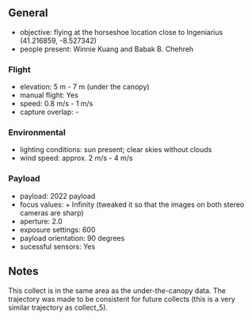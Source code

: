## General
* objective: flying at the horseshoe location close to Ingeniarius (41.216859, -8.527342)
* people present: Winnie Kuang and Babak B. Chehreh

### Flight 
* elevation: 5 m - 7 m (under the canopy)
* manual flight: Yes
* speed: 0.8 m/s - 1 m/s
* capture overlap: -

### Environmental 
* lighting conditions: sun present; clear skies without clouds
* wind speed: approx. 2 m/s - 4 m/s

### Payload 
* payload: 2022 payload
* focus values: + Infinity (tweaked it so that the images on both stereo cameras are sharp)
* aperture: 2.0
* exposure settings: 600
* payload orientation: 90 degrees
* sucessful sensors: Yes

## Notes
 This collect is in the same area as the under-the-canopy data. The trajectory was made to be consistent for future collects (this is a very similar trajectory as collect_5).
